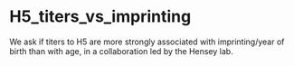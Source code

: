 # H5_titers_vs_imprinting
We ask if titers to H5 are more strongly associated with imprinting/year of birth than with age, in a collaboration led by the Hensey lab.
